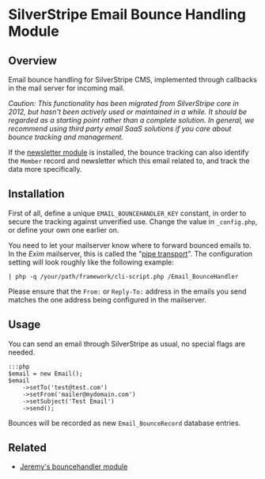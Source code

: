# SilverStripe Email Bounce Handling Module

## Overview

Email bounce handling for SilverStripe CMS, implemented through callbacks
in the mail server for incoming mail.

*Caution: This functionality has been migrated from SilverStripe core in 2012,
but hasn't been actively used or maintained in a while.
It should be regarded as a starting point rather than a complete solution.
In general, we recommend using third party email SaaS solutions
if you care about bounce tracking and management.*

If the [newsletter module](https://github.com/silverstripe-labs/silverstripe-newsletter)
is installed, the bounce tracking can also identify the `Member`
record and newsletter which this email related to, and track the data more specifically.

## Installation

First of all, define a unique `EMAIL_BOUNCEHANDLER_KEY` constant,
in order to secure the tracking against unverified use.
Change the value in `_config.php`, or define your own one earlier on.

You need to let your mailserver know where to forward bounced emails to.
In the *Exim* mailserver, this is called the "[pipe transport](http://www.exim.org/exim-html-3.20/doc/html/spec_18.html)".
The configuration setting will look roughly like the following example:

	| php -q /your/path/framework/cli-script.php /Email_BounceHandler

Please ensure that the `From:` or `Reply-To:` address in the emails you
send matches the one address being configured in the mailserver.

## Usage

You can send an email through SilverStripe as usual, no special flags are needed.

	:::php
	$email = new Email();
	$email
		->setTo('test@test.com')
		->setFrom('mailer@mydomain.com')
		->setSubject('Test Email')
		->send();

Bounces will be recorded as new `Email_BounceRecord` database entries.

## Related

 * [Jeremy's bouncehandler module](https://github.com/burnbright/silverstripe-bouncehandler)